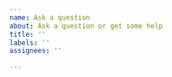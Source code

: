 ```yaml
---
name: Ask a question
about: Ask a question or get some help
title: ''
labels: ''
assignees: ''

---
```



